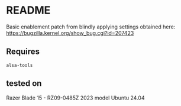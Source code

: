 # README

Basic enablement patch from blindly applying settings obtained here: https://bugzilla.kernel.org/show_bug.cgi?id=207423

## Requires

`alsa-tools`

## tested on
Razer Blade 15 - RZ09-0485Z 2023 model
Ubuntu 24.04
